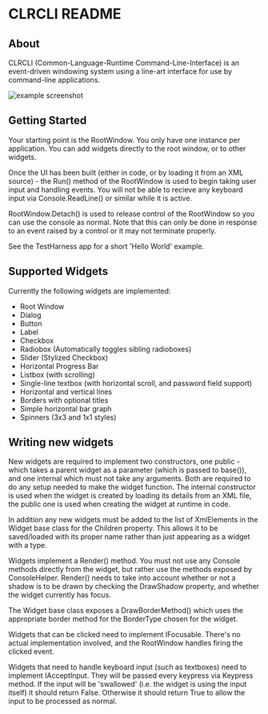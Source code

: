 CLRCLI README
===============

About
-----
CLRCLI (Common-Language-Runtime Command-Line-Interface) is an event-driven
windowing system using a line-art interface for use by command-line
applications.

![example screenshot](https://i.imgur.com/yJjTSdD.png)

Getting Started
---------------
Your starting point is the RootWindow. You only have one instance per 
application. You can add widgets directly to the root window, or to other
widgets.

Once the UI has been built (either in code, or by loading it from an XML
source) - the Run() method of the RootWindow is used to begin taking user input
and handling events. You will not be able to recieve any keyboard input via
Console.ReadLine() or similar while it is active.

RootWindow.Detach() is used to release control of the RootWindow so you can use
the console as normal. Note that this can only be done in response to an event
raised by a control or it may not terminate properly.

See the TestHarness app for a short 'Hello World' example.

Supported Widgets
-----------------

Currently the following widgets are implemented:

* Root Window
* Dialog
* Button
* Label
* Checkbox
* Radiobox (Automatically toggles sibling radioboxes)
* Slider (Stylized Checkbox)
* Horizontal Progress Bar
* Listbox (with scrolling)
* Single-line textbox (with horizontal scroll, and password field support)
* Horizontal and vertical lines
* Borders with optional titles
* Simple horizontal bar graph
* Spinners (3x3 and 1x1 styles)

Writing new widgets
-------------------

New widgets are required to implement two constructors, one public - which
takes a parent widget as a parameter (which is passed to base()), and one
internal which must not take any arguments. Both are required to do any setup
needed to make the widget function. The internal constructor is used when the
widget is created by loading its details from an XML file, the public one is
used when creating the widget at runtime in code.

In addition any new widgets must be added to the list of XmlElements in the
Widget base class for the Children property. This allows it to be saved/loaded
with its proper name rather than just appearing as a widget with a type.

Widgets implement a Render() method. You must not use any Console methods
directly from the widget, but rather use the methods exposed by ConsoleHelper.
Render() needs to take into account whether or not a shadow is to be drawn by
checking the DrawShadow property, and whether the widget currently has focus.

The Widget base class exposes a DrawBorderMethod() which uses the appropriate
border method for the BorderType chosen for the widget.

Widgets that can be clicked need to implement IFocusable. There's no actual
implementation involved, and the RootWindow handles firing the clicked event.

Widgets that need to handle keyboard input (such as textboxes) need to
implement IAcceptInput. They will be passed every keypress via Keypress method.
If the input will be 'swallowed' (i.e. the widget is using the input itself) 
it should return False. Otherwise it should return True to allow the input to
be processed as normal.
